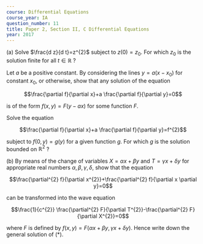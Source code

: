 ```yaml
---
course: Differential Equations
course_year: IA
question_number: 11
title: Paper 2, Section II, C Differential Equations
year: 2017
---
```




(a) Solve $\frac{d z}{d t}=z^{2}$ subject to $z(0)=z_{0}$. For which $z_{0}$ is the solution finite for all $t \in \mathbb{R}$ ?

Let $a$ be a positive constant. By considering the lines $y=a\left(x-x_{0}\right)$ for constant $x_{0}$, or otherwise, show that any solution of the equation

$$\frac{\partial f}{\partial x}+a \frac{\partial f}{\partial y}=0$$

is of the form $f(x, y)=F(y-a x)$ for some function $F$.

Solve the equation

$$\frac{\partial f}{\partial x}+a \frac{\partial f}{\partial y}=f^{2}$$

subject to $f(0, y)=g(y)$ for a given function $g$. For which $g$ is the solution bounded on $\mathbb{R}^{2}$ ?

(b) By means of the change of variables $X=\alpha x+\beta y$ and $T=\gamma x+\delta y$ for appropriate real numbers $\alpha, \beta, \gamma, \delta$, show that the equation

$$\frac{\partial^{2} f}{\partial x^{2}}+\frac{\partial^{2} f}{\partial x \partial y}=0$$

can be transformed into the wave equation

$$\frac{1}{c^{2}} \frac{\partial^{2} F}{\partial T^{2}}-\frac{\partial^{2} F}{\partial X^{2}}=0$$

where $F$ is defined by $f(x, y)=F(\alpha x+\beta y, \gamma x+\delta y)$. Hence write down the general solution of $(*)$.